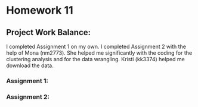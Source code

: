 # Homework 11

## Project Work Balance:
I completed Assignment 1 on my own. I completed Assignment 2 with the help of Mona (nm2773). 
She helped me significantly with the coding for the clustering analysis and for the data wrangling. Kristi (kk3374) 
helped me download the data.

### Assignment 1:


### Assignment 2:
